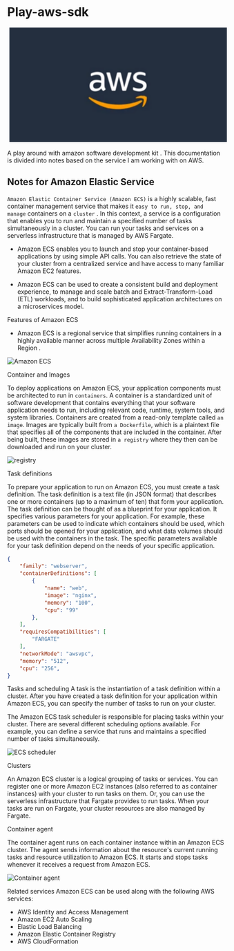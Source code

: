 # Play-aws-sdk

<img src="./banner.png" style="padding: 0 1%;display:inline-block;">

A play around with amazon software development kit . This documentation is divided into  notes based on the service I am working with  on AWS.

## Notes for Amazon Elastic Service

```Amazon Elastic Container Service (Amazon ECS)``` is a highly scalable, fast container management service that makes it ```easy to run, stop, and manage``` containers on a ```cluster``` .
In this context, a service is a configuration that enables you to run and maintain a specified number of tasks simultaneously in a cluster. You can run your tasks and services on a serverless infrastructure that is managed by AWS Fargate.

- Amazon ECS enables you to launch and stop your container-based applications by using simple API calls. You can also retrieve the state of your cluster from a centralized service and have access to many familiar Amazon EC2 features.

- Amazon ECS can be used to create a consistent build and deployment experience, to manage and scale batch and Extract-Transform-Load (ETL) workloads, and to build sophisticated application architectures on a microservices model. 
  
Features of Amazon ECS

- Amazon ECS is a regional service that simplifies running containers in a highly available manner across multiple Availability Zones within a Region .
  
![Amazon ECS](https://docs.aws.amazon.com/AmazonECS/latest/developerguide/images/overview-fargate.png)

Container and Images

To deploy applications on Amazon ECS, your application components must be architected to run in ```containers```. A container is a standardized unit of software development that contains everything that your software application needs to run, including relevant code, runtime, system tools, and system libraries. Containers are created from a read-only template called ```an image```.
Images are typically built from ```a Dockerfile```, which is a plaintext file that specifies all of the components that are included in the container. After being built, these images are stored in ```a registry``` where they then can be downloaded and run on your cluster.

![registry](https://docs.aws.amazon.com/AmazonECS/latest/developerguide/images/overview-containers.png)

Task definitions

To prepare your application to run on Amazon ECS, you must create a task definition. The task definition is a text file (in JSON format) that describes one or more containers (up to a maximum of ten) that form your application. The task definition can be thought of as a blueprint for your application. It specifies various parameters for your application. For example, these parameters can be used to indicate which containers should be used, which ports should be opened for your application, and what data volumes should be used with the containers in the task. The specific parameters available for your task definition depend on the needs of your specific application.

```json
{
    "family": "webserver",
    "containerDefinitions": [
        {
            "name": "web",
            "image": "nginx",
            "memory": "100",
            "cpu": "99"
        },
    ],
    "requiresCompatibilities": [
        "FARGATE"
    ],
    "networkMode": "awsvpc",
    "memory": "512",
    "cpu": "256",
}
```

Tasks and scheduling
A task is the instantiation of a task definition within a cluster. After you have created a task definition for your application within Amazon ECS, you can specify the number of tasks to run on your cluster.

The Amazon ECS task scheduler is responsible for placing tasks within your cluster. There are several different scheduling options available. For example, you can define a service that runs and maintains a specified number of tasks simultaneously.

![ECS scheduler](https://docs.aws.amazon.com/AmazonECS/latest/developerguide/images/overview-service-fargate.png)

Clusters

An Amazon ECS cluster is a logical grouping of tasks or services. You can register one or more Amazon EC2 instances (also referred to as container instances) with your cluster to run tasks on them. Or, you can use the serverless infrastructure that Fargate provides to run tasks. When your tasks are run on Fargate, your cluster resources are also managed by Fargate.

Container agent

The container agent runs on each container instance within an Amazon ECS cluster. The agent sends information about the resource's current running tasks and resource utilization to Amazon ECS. It starts and stops tasks whenever it receives a request from Amazon ECS.

![Container agent](https://docs.aws.amazon.com/AmazonECS/latest/developerguide/images/overview-containeragent-fargate.png)

Related services
Amazon ECS can be used along with the following AWS services:

- AWS Identity and Access Management
- Amazon EC2 Auto Scaling
- Elastic Load Balancing
- Amazon Elastic Container Registry
- AWS CloudFormation
  
